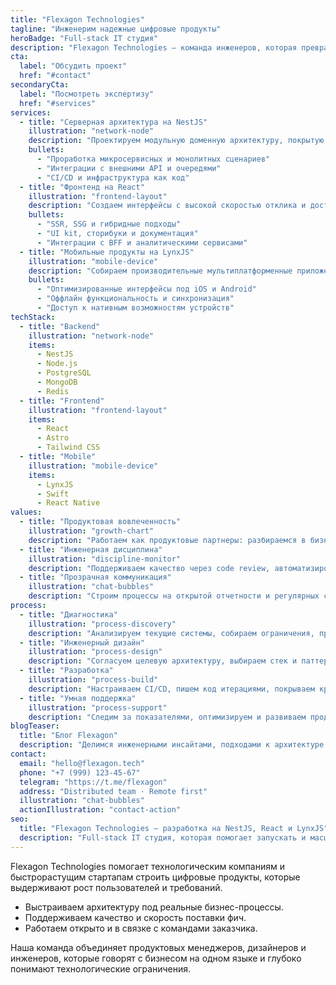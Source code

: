 ```yaml
---
title: "Flexagon Technologies"
tagline: "Инженерим надежные цифровые продукты"
heroBadge: "Full-stack IT студия"
description: "Flexagon Technologies — команда инженеров, которая превращает идеи в устойчивые серверные платформы, удобные фронтенд-приложения и нативные мобильные сервисы."
cta:
  label: "Обсудить проект"
  href: "#contact"
secondaryCta:
  label: "Посмотреть экспертизу"
  href: "#services"
services:
  - title: "Серверная архитектура на NestJS"
    illustration: "network-node"
    description: "Проектируем модульную доменную архитектуру, покрытую тестами и готовую к росту нагрузки."
    bullets:
      - "Проработка микросервисных и монолитных сценариев"
      - "Интеграции с внешними API и очередями"
      - "CI/CD и инфраструктура как код"
  - title: "Фронтенд на React"
    illustration: "frontend-layout"
    description: "Создаем интерфейсы с высокой скоростью отклика и доступностью, подключаем дизайн-системы и аналитики."
    bullets:
      - "SSR, SSG и гибридные подходы"
      - "UI kit, сторибуки и документация"
      - "Интеграции с BFF и аналитическими сервисами"
  - title: "Мобильные продукты на LynxJS"
    illustration: "mobile-device"
    description: "Собираем производительные мультиплатформенные приложения с единым кодовым базисом."
    bullets:
      - "Оптимизированные интерфейсы под iOS и Android"
      - "Оффлайн функциональность и синхронизация"
      - "Доступ к нативным возможностям устройств"
techStack:
  - title: "Backend"
    illustration: "network-node"
    items:
      - NestJS
      - Node.js
      - PostgreSQL
      - MongoDB
      - Redis
  - title: "Frontend"
    illustration: "frontend-layout"
    items:
      - React
      - Astro
      - Tailwind CSS
  - title: "Mobile"
    illustration: "mobile-device"
    items:
      - LynxJS
      - Swift
      - React Native
values:
  - title: "Продуктовая вовлеченность"
    illustration: "growth-chart"
    description: "Работаем как продуктовые партнеры: разбираемся в бизнес-целях, выстраиваем roadmap и помогаем с исследованиями."
  - title: "Инженерная дисциплина"
    illustration: "discipline-monitor"
    description: "Поддерживаем качество через code review, автоматизированные проверки и метрики производительности."
  - title: "Прозрачная коммуникация"
    illustration: "chat-bubbles"
    description: "Строим процессы на открытой отчетности и регулярных синках, предоставляем понятные статусы и цифры."
process:
  - title: "Диагностика"
    illustration: "process-discovery"
    description: "Анализируем текущие системы, собираем ограничения, проводим product discovery и технический аудит."
  - title: "Инженерный дизайн"
    illustration: "process-design"
    description: "Согласуем целевую архитектуру, выбираем стек и паттерны, планируем релизы и инфраструктуру."
  - title: "Разработка"
    illustration: "process-build"
    description: "Настраиваем CI/CD, пишем код итерациями, покрываем критические сценарии автоматическими тестами."
  - title: "Умная поддержка"
    illustration: "process-support"
    description: "Следим за показателями, оптимизируем и развиваем продукт после релиза."
blogTeaser:
  title: "Блог Flexagon"
  description: "Делимся инженерными инсайтами, подходами к архитектуре и практиками выстраивания продуктовой разработки."
contact:
  email: "hello@flexagon.tech"
  phone: "+7 (999) 123-45-67"
  telegram: "https://t.me/flexagon"
  address: "Distributed team · Remote first"
  illustration: "chat-bubbles"
  actionIllustration: "contact-action"
seo:
  title: "Flexagon Technologies — разработка на NestJS, React и LynxJS"
  description: "Full-stack IT студия, которая помогает запускать и масштабировать цифровые продукты на backend NestJS, фронтенде React и мобильном LynxJS."
---
```

Flexagon Technologies помогает технологическим компаниям и быстрорастущим стартапам строить цифровые продукты, которые выдерживают рост пользователей и требований.

* Выстраиваем архитектуру под реальные бизнес-процессы.
* Поддерживаем качество и скорость поставки фич.
* Работаем открыто и в связке с командами заказчика.

Наша команда объединяет продуктовых менеджеров, дизайнеров и инженеров, которые говорят с бизнесом на одном языке и глубоко понимают технологические ограничения.
